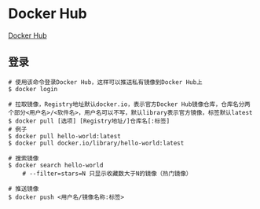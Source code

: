 # Docker Hub

[Docker Hub](https://hub.docker.com/)

## 登录

```shell
# 使用该命令登录Docker Hub，这样可以推送私有镜像到Docker Hub上
$ docker login
```

```shell
# 拉取镜像，Registry地址默认docker.io，表示官方Docker Hub镜像仓库，仓库名分两个部分<用户名>/<软件名>，用户名可以不写，默认library表示官方镜像，标签默认latest
$ docker pull [选项] [Registry地址/]仓库名[:标签]
# 例子
$ docker pull hello-world:latest
$ docker pull docker.io/library/hello-world:latest

# 搜索镜像
$ docker search hello-world
	# --filter=stars=N 只显示收藏数大于N的镜像（热门镜像）

# 推送镜像
$ docker push <用户名/镜像名称:标签>
```

